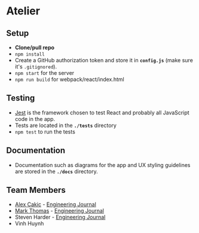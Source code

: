 # Atelier

## Setup
- **Clone/pull repo**
- ```npm install```
- Create a GitHub authorization token and store it in **`config.js`** (make sure it's `.gitignored`).
- ```npm start``` for the server
- ```npm run build``` for webpack/react/index.html

## Testing
- [Jest](https://jestjs.io/) is the framework chosen to test React and probably all JavaScript code in the app.
- Tests are located in the **`./tests`** directory
- ```npm test``` to run the tests

## Documentation
- Documentation such as diagrams for the app and UX styling guidelines are stored in the **`./docs`** directory.

## Team Members
- [Alex Cakic](https://github.com/aleksandar-cakic) - [Engineering Journal](https://gist.github.com/aleksandar-cakic/1f46fd75b3cefb7857a5bdbae9a6a53b)
- [Mark Thomas](https://github.com/MarkPThomas) - [Engineering Journal](https://gist.github.com/MarkPThomas/7ce6b7a2a48820ad1995afc5ee6ba506)
- Steven Harder - [Engineering Journal](https://gist.github.com/stevenharderjr/b2f158790eddc6b6257553fba2875694.js)
- Vinh Huynh
